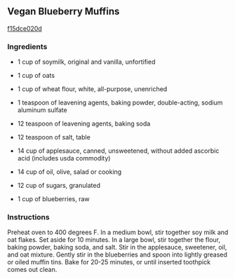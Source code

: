 ## Vegan Blueberry Muffins

[f15dce020d](http://www.food.com/recipe/vegan-blueberry-muffins-271760)

### Ingredients

 - 1 cup of soymilk, original and vanilla, unfortified

 - 1 cup of oats

 - 1 cup of wheat flour, white, all-purpose, unenriched

 - 1 teaspoon of leavening agents, baking powder, double-acting, sodium aluminum sulfate

 - 12 teaspoon of leavening agents, baking soda

 - 12 teaspoon of salt, table

 - 14 cup of applesauce, canned, unsweetened, without added ascorbic acid (includes usda commodity)

 - 14 cup of oil, olive, salad or cooking

 - 12 cup of sugars, granulated

 - 1 cup of blueberries, raw

### Instructions

Preheat oven to 400 degrees F. In a medium bowl, stir together soy milk and oat flakes. Set aside for 10 minutes. In a large bowl, stir together the flour, baking powder, baking soda, and salt. Stir in the applesauce, sweetener, oil, and oat mixture. Gently stir in the blueberries and spoon into lightly greased or oiled muffin tins. Bake for 20-25 minutes, or until inserted toothpick comes out clean.
